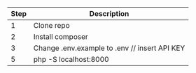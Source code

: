 | Step | Description                                   |
|------|-----------------------------------------------|
| 1    | Clone repo                                    |
| 2    | Install composer                              |
| 3    | Change .env.example to .env // insert API KEY |
| 5    | php -S localhost:8000                         |

